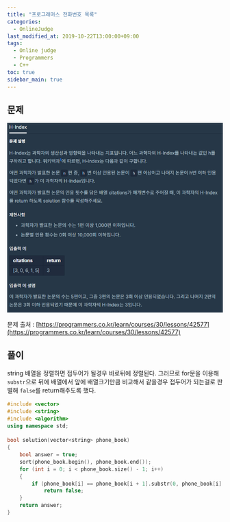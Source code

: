 ```yaml
---
title: "프로그래머스 전화번호 목록"
categories: 
  - OnlineJudge
last_modified_at: 2019-10-22T13:00:00+09:00
tags: 
  - Online judge
  - Programmers
  - C++
toc: true
sidebar_main: true
---
```


## 문제

![1](https://github.com/lesslate/lesslate.github.io/blob/master/assets/img/OnlineJudge/hindex.png?raw=true)

문제 출처 : [https://programmers.co.kr/learn/courses/30/lessons/42577](https://programmers.co.kr/learn/courses/30/lessons/42577)




## 풀이

string 배열을 정렬하면 접두어가 될경우 바로뒤에 정렬된다.
그러므로 for문을 이용해 `substr`으로 뒤에 배열에서 앞에 배열크기만큼 비교해서 같을경우 접두어가 되는걸로 판별해 `false`를 return해주도록 했다.


```cpp
#include <vector>
#include <string>
#include <algorithm>
using namespace std;

bool solution(vector<string> phone_book)
{
	bool answer = true;
	sort(phone_book.begin(), phone_book.end());
	for (int i = 0; i < phone_book.size() - 1; i++)
	{
		if (phone_book[i] == phone_book[i + 1].substr(0, phone_book[i].size()))
			return false;
	}
	return answer;
}

```